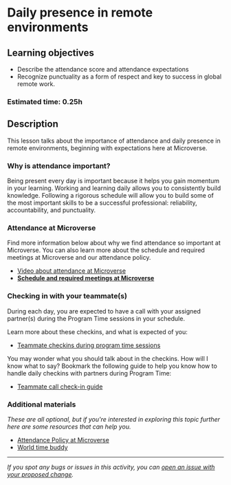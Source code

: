 # Daily presence in remote environments

## Learning objectives

- Describe the attendance score and attendance expectations
- Recognize punctuality as a form of respect and key to success in global remote work.

### Estimated time: 0.25h

## Description

This lesson talks about the importance of attendance and daily presence in remote environments, beginning with expectations here at Microverse.

### Why is attendance important?

Being present every day is important because it helps you gain momentum in your learning. Working and learning daily allows you to consistently build knowledge. Following a rigorous schedule will allow you to build some of the most important skills to be a successful professional: reliability, accountability, and punctuality.

### Attendance at Microverse

Find more information below about why we find attendance so important at Microverse. You can also learn more about the schedule and required meetings at Microverse and our attendance policy.

- [Video about attendance at Microverse](https://www.loom.com/share/dff36d910d1a4db7b37127b10f6d7949)
- [**Schedule and required meetings at Microverse**](scheduled-and-required-meetings-at-microverse.md)

### Checking in with your teammate(s)

During each day, you are expected to have a call with your assigned partner(s) during the Program Time sessions in your schedule.

Learn more about these checkins, and what is expected of you:

- [Teammate checkins during program time sessions](teammate-checkins-during-program-time-sessions.md)

You may wonder what you should talk about in the checkins. How will I know what to say? Bookmark the following guide to help you know how to handle daily checkins with partners during Program Time:

- [Teammate call check-in guide](https://microverse.zendesk.com/hc/en-us/articles/360050419034)

### Additional materials

*These are all optional, but if you're interested in exploring this topic further here are some resources that can help you.*

- [Attendance Policy at Microverse](https://microverse.zendesk.com/hc/en-us/articles/9363977429395-Attendance-Policy)
- [World time buddy](https://www.worldtimebuddy.com/)



------

_If you spot any bugs or issues in this activity, you can [open an issue with your proposed change](https://github.com/microverseinc/curriculum-transversal-skills/blob/main/git-github/articles/open_issue.md)._

